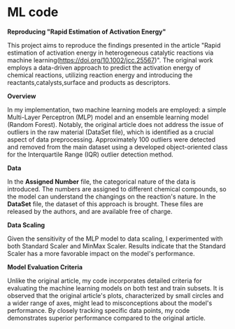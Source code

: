 # ML code
  **Reproducing "Rapid Estimation of Activation Energy"**

This project aims to reproduce the findings presented in the article "Rapid estimation of activation energy in heterogeneous catalytic reactions via machine learning(https://doi.org/10.1002/jcc.25567)". The original work employs a data-driven approach to predict the activation energy of chemical reactions, utilizing reaction energy and introducing the reactants,catalysts,surface and products as descriptors.

**Overview**

In my implementation, two machine learning models are employed: a simple Multi-Layer Perceptron (MLP) model and an ensemble learning model (Random Forest). Notably, the original article does not address the issue of outliers in the raw material (DataSet file), which is identified as a crucial aspect of data preprocessing. Approximately 100 outliers were detected and removed from the main dataset using a developed object-oriented class for the Interquartile Range (IQR) outlier detection method.

**Data**

In the **Assigned Number** file, the categorical nature of the data is introduced. The numbers are assigned to different chemical compounds, so the model can understand the changings on the reaction's nature. In the **DataSet** file, the dataset of this approach is brought. These files are released by the authors, and are available free of charge.

**Data Scaling**

Given the sensitivity of the MLP model to data scaling, I experimented with both Standard Scaler and MinMax Scaler. Results indicate that the Standard Scaler has a more favorable impact on the model's performance.

**Model Evaluation Criteria**

Unlike the original article, my code incorporates detailed criteria for evaluating the machine learning models on both test and train subsets. It is observed that the original article's plots, characterized by small circles and a wider range of axes, might lead to misconceptions about the model's performance. By closely tracking specific data points, my code demonstrates superior performance compared to the original article.
